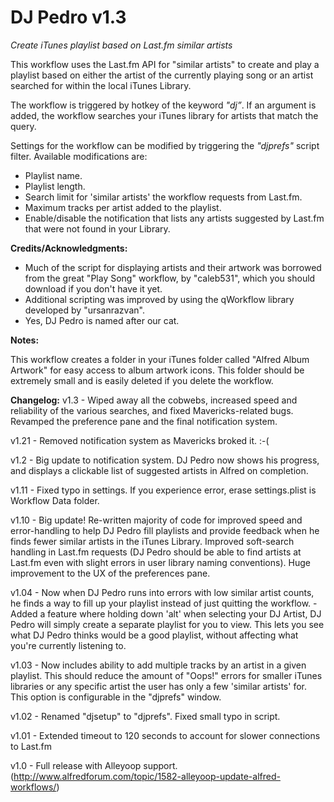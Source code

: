 DJ Pedro v1.3
=============

*Create iTunes playlist based on Last.fm similar artists*
 
This workflow uses the Last.fm API for "similar artists" to create and play a playlist based on either the artist of the currently playing song or an artist searched for within the local iTunes Library.
  
The workflow is triggered by hotkey of the keyword *"dj”*. If an argument is added, the workflow searches your iTunes library for artists that match the query.
 

Settings for the workflow can be modified by triggering the *"djprefs"* script filter. Available modifications are:
- Playlist name.
- Playlist length.
- Search limit for 'similar artists' the workflow requests from Last.fm.
- Maximum tracks per artist added to the playlist.
- Enable/disable the notification that lists any artists suggested by Last.fm that were not found in your Library.

**Credits/Acknowledgments:**

- Much of the script for displaying artists and their artwork was borrowed from the great "Play Song" workflow, by "caleb531", which you should download if you don't have it yet. 
- Additional scripting was improved by using the qWorkflow library developed by "ursanrazvan".
- Yes, DJ Pedro is named after our cat.
 
**Notes:**

This workflow creates a folder in your iTunes folder called "Alfred Album Artwork" for easy access to album artwork icons. This folder should be extremely small and is easily deleted if you delete the workflow.
 
**Changelog:**
v1.3 - Wiped away all the cobwebs, increased speed and reliability of the various searches, and fixed Mavericks-related bugs. Revamped the preference pane and the final notification system.

v1.21 - Removed notification system as Mavericks broked it. :-(

v1.2 - Big update to notification system. DJ Pedro now shows his progress, and displays a clickable list of suggested artists in Alfred on completion.

v1.11 - Fixed typo in settings. If you experience error, erase settings.plist is Workflow Data folder.

v1.10 - Big update! Re-written majority of code for improved speed and error-handling to help DJ Pedro fill playlists and provide feedback when he finds fewer similar artists in the iTunes Library. Improved soft-search handling in Last.fm requests (DJ Pedro should be able to find artists at Last.fm even with slight errors in user library naming conventions). Huge improvement to the UX of the preferences pane.

v1.04 - Now when DJ Pedro runs into errors with low similar artist counts, he finds a way to fill up your playlist instead of just quitting the workflow. 
	 - Added a feature where holding down 'alt' when selecting your DJ Artist, DJ Pedro will simply create a separate playlist for you to view. This lets you see what DJ Pedro thinks would be a good playlist, without affecting what you're currently listening to.

v1.03 - Now includes ability to add multiple tracks by an artist in a given playlist. This should reduce the amount of "Oops!" errors for smaller iTunes libraries or any specific artist the user has only a few 'similar artists' for. This option is configurable in the "djprefs" window.

v1.02 - Renamed "djsetup" to "djprefs". Fixed small typo in script.

v1.01 - Extended timeout to 120 seconds to account for slower connections to Last.fm

v1.0 - Full release with Alleyoop support. (http://www.alfredforum.com/topic/1582-alleyoop-update-alfred-workflows/)
